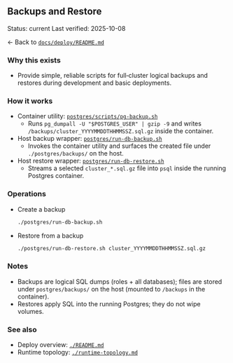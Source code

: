 ## Backups and Restore

Status: current
Last verified: 2025-10-08

← Back to [`docs/deploy/README.md`](./README.md)

### Why this exists

- Provide simple, reliable scripts for full‑cluster logical backups and restores during development and basic deployments.

### How it works

- Container utility: [`postgres/scripts/pg-backup.sh`](../../postgres/scripts/pg-backup.sh)
  - Runs `pg_dumpall -U "$POSTGRES_USER" | gzip -9` and writes `/backups/cluster_YYYYMMDDTHHMMSSZ.sql.gz` inside the container.
- Host backup wrapper: [`postgres/run-db-backup.sh`](../../postgres/run-db-backup.sh)
  - Invokes the container utility and surfaces the created file under `./postgres/backups/` on the host.
- Host restore wrapper: [`postgres/run-db-restore.sh`](../../postgres/run-db-restore.sh)
  - Streams a selected `cluster_*.sql.gz` file into `psql` inside the running Postgres container.

### Operations

- Create a backup

  ```bash
  ./postgres/run-db-backup.sh
  ```

- Restore from a backup

  ```bash
  ./postgres/run-db-restore.sh cluster_YYYYMMDDTHHMMSSZ.sql.gz
  ```

### Notes

- Backups are logical SQL dumps (roles + all databases); files are stored under `postgres/backups/` on the host (mounted to `/backups` in the container).
- Restores apply SQL into the running Postgres; they do not wipe volumes.

### See also

- Deploy overview: [`./README.md`](./README.md)
- Runtime topology: [`./runtime-topology.md`](./runtime-topology.md)
